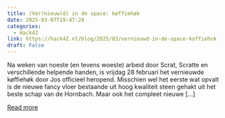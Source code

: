 ```yaml
---
title: (Ver)nieuw(d) in de space: køffiehøk
date: 2025-03-07T19:47:24
categories:
  - Hack42
link: https://hack42.nl/blog/2025/03/vernieuwd-in-de-space-koffiehok
draft: False
---
```


Na weken van noeste (en tevens woeste) arbeid door Scrat, Scratte en verschillende helpende handen, is vrijdag 28 februari het vernieuwde køffiehøk door Jos officieel heropend. Misschien wel het eerste wat opvalt is de nieuwe fancy vloer bestaande uit hoog kwaliteit steen gehakt uit het beste schap van de Hornbach. Maar ook het compleet nieuwe [&#8230;]

[Read more](https://hack42.nl/blog/2025/03/vernieuwd-in-de-space-koffiehok)